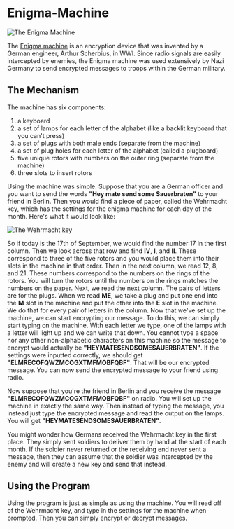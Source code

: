 # Enigma-Machine

![The Enigma Machine](https://thumbs-prod.si-cdn.com/1R5BVwjtdeEalhj9HBOhH4bDgCo=/800x600/filters:no_upscale()/https://public-media.si-cdn.com/filer/f5/95/f59548db-c8c7-47a0-8404-9e44cd4b8db6/enigma.jpg)

The [Enigma machine](https://en.wikipedia.org/wiki/Enigma_machine) is an encryption device that was invented by a German engineer, Arthur Scherbius, in WWI. Since radio signals are easily intercepted by enemies, the Enigma machine was used extensively by Nazi Germany to send encrypted messages to troops within the German military.


## The Mechanism

The machine has six components:
1. a keyboard
2. a set of lamps for each letter of the alphabet (like a backlit keyboard that you can't press)
3. a set of plugs with both male ends (separate from the machine)
4. a set of plug holes for each letter of the alphabet (called a plugboard)
5. five unique rotors with numbers on the outer ring (separate from the machine)
6. three slots to insert rotors

Using the machine was simple. Suppose that you are a German officer and you want to send the words **"Hey mate send some Sauerbraten"** to your friend in Berlin. Then you would find a piece of paper, called the Wehrmacht key, which has the settings for the enigma machine for each day of the month. Here's what it would look like:

![The Wehrmacht key](http://users.telenet.be/d.rijmenants/pics/hires-wehrmachtkey-stab.jpg)

So if today is the 17th of September, we would find the number 17 in the first column. Then we look across that row and find **IV**, **I**, and **II**. These correspond to three of the five rotors and you would place them into their slots in the machine in that order. Then in the next column, we read 12, 8, and 21. These numbers correspond to the numbers on the rings of the rotors. You will turn the rotors until the numbers on the rings matches the numbers on the paper. Next, we read the next column. The pairs of letters are for the plugs. When we read **ME**, we take a plug and put one end into the **M** slot in the machine and put the other into the **E** slot in the machine. We do that for every pair of letters in the column. Now that we've set up the machine, we can start encrypting our message. To do this, we can simply start typing on the machine. With each letter we type, one of the lamps with a letter will light up and we can write that down. You cannot type a space nor any other non-alphabetic characters on this machine so the message to encrypt would actually be **"HEYMATESENDSOMESAUERBRATEN"**. If the settings were inputted correctly, we should get **"ELMRECOFQWZMCOGXTMFMOBFQBF"**. That will be our encrypted message. You can now send the encrypted message to your friend using radio.

Now suppose that you're the friend in Berlin and you receive the message **"ELMRECOFQWZMCOGXTMFMOBFQBF"** on radio. You will set up the machine in exactly the same way. Then instead of typing the message, you instead just type the encrypted message and read the output on the lamps. You will get **"HEYMATESENDSOMESAUERBRATEN"**.

You might wonder how Germans received the Wehrmacht key in the first place. They simply sent soldiers to deliver them by hand at the start of each month. If the soldier never returned or the receiving end never sent a message, then they can assume that the soldier was intercepted by the enemy and will create a new key and send that instead.

## Using the Program

Using the program is just as simple as using the machine. You will read off of the Wehrmacht key, and type in the settings for the machine when prompted. Then you can simply encrypt or decrypt messages.
